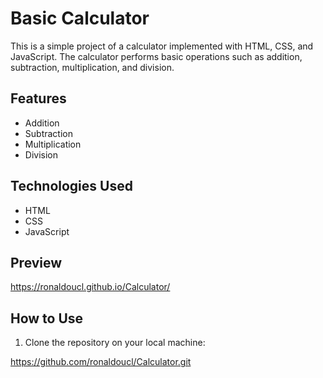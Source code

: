 # Basic Calculator

This is a simple project of a calculator implemented with HTML, CSS, and JavaScript. The calculator performs basic operations such as addition, subtraction, multiplication, and division.

## Features

- Addition
- Subtraction
- Multiplication
- Division

## Technologies Used

- HTML
- CSS
- JavaScript

## Preview

https://ronaldoucl.github.io/Calculator/

## How to Use

1. Clone the repository on your local machine:

https://github.com/ronaldoucl/Calculator.git
